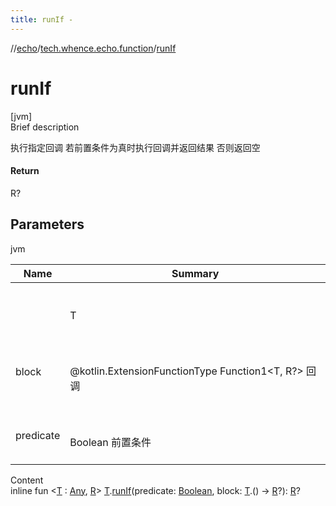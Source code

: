 ```yaml
---
title: runIf -
---
```

//[echo](../index.md)/[tech.whence.echo.function](index.md)/[runIf](run-if.md)



# runIf  
[jvm]  
Brief description  


执行指定回调 若前置条件为真时执行回调并返回结果 否则返回空



#### Return  


R?



## Parameters  
  
jvm  
  
|  Name|  Summary| 
|---|---|
| <receiver>| <br><br>T<br><br>
| block| <br><br>@kotlin.ExtensionFunctionType Function1<T, R?> 回调<br><br>
| predicate| <br><br>Boolean 前置条件<br><br>
  
  
Content  
inline fun <[T](run-if.md) : [Any](https://kotlinlang.org/api/latest/jvm/stdlib/kotlin/-any/index.html), [R](run-if.md)> [T](run-if.md).[runIf](run-if.md)(predicate: [Boolean](https://kotlinlang.org/api/latest/jvm/stdlib/kotlin/-boolean/index.html), block: [T](run-if.md).() -> [R](run-if.md)?): [R](run-if.md)?  



